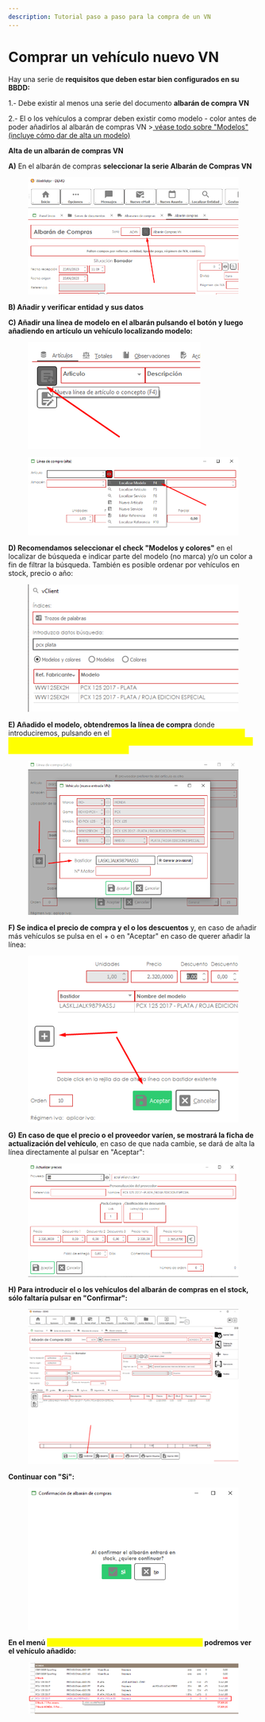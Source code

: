 ```yaml
---
description: Tutorial paso a paso para la compra de un VN
---
```


# Comprar un vehículo nuevo VN

Hay una serie de **requisitos que deben estar bien configurados en su BBDD:**

1.- Debe existir al menos una serie del documento **albarán de compra VN**

2.- El o los vehículos a comprar deben existir como modelo - color antes de poder añadirlos al albarán de compras VN >[ véase todo sobre "Modelos" (incluye cómo dar de alta un modelo)](https://winmotor.gitbook.io/winmotor-automocion/manuales/automocion/comercial-de-vehiculos/modelos)

**Alta de un albarán de compras VN**

**A)** En el albarán de compras **seleccionar la serie Albarán de Compras VN**

<figure><img src="../../.gitbook/assets/imagen (9).png" alt=""><figcaption></figcaption></figure>

**B) Añadir y verificar entidad y sus datos**

**C) Añadir una línea de modelo en el albarán pulsando el botón y luego añadiendo en artículo un vehículo localizando modelo:**

<figure><img src="../../.gitbook/assets/imagen (8).png" alt=""><figcaption></figcaption></figure>

<figure><img src="../../.gitbook/assets/imagen (4).png" alt=""><figcaption></figcaption></figure>

**D) Recomendamos seleccionar el check "Modelos y colores"** en el localizar de búsqueda e indicar parte del modelo (no marca) y/o un color a fin de filtrar la búsqueda. También es posible ordenar por vehículos en stock, precio o año:

<figure><img src="../../.gitbook/assets/imagen (15).png" alt=""><figcaption></figcaption></figure>

**E) Añadido el modelo, obtendremos la línea de compra** donde introduciremos, pulsando en el <mark style="color:yellow;">**+ cada uno de los bastidores del mismo modelo -color. Si añadimos más modelos al albarán, deberán ir añadidos desde su línea de alta en el albarán:**</mark>

<figure><img src="../../.gitbook/assets/imagen (17).png" alt=""><figcaption></figcaption></figure>

**F) Se indica el precio de compra y el o los descuentos** y, en caso de añadir más vehículos se pulsa en el + o en "Aceptar" en caso de querer añadir la línea:

<figure><img src="../../.gitbook/assets/imagen (7).png" alt=""><figcaption></figcaption></figure>

**G)** **En caso de que el precio o el proveedor varíen, se mostrará la ficha de actualización del vehículo**, en caso de que nada cambie, se dará de alta la línea directamente al pulsar en "Aceptar":

<figure><img src="../../.gitbook/assets/imagen (6).png" alt=""><figcaption></figcaption></figure>

**H) Para introducir el o los vehículos del albarán de compras en el stock, sólo faltaría pulsar en "Confirmar":**

<figure><img src="../../.gitbook/assets/imagen (12).png" alt=""><figcaption></figcaption></figure>

**Continuar con "Si":**

<figure><img src="../../.gitbook/assets/imagen (16).png" alt=""><figcaption></figcaption></figure>

**En el menú **<mark style="color:yellow;">**Automoción > Comercial > Stock de vehículos**</mark>** podremos ver el vehículo añadido:**

<figure><img src="../../.gitbook/assets/imagen (14).png" alt=""><figcaption></figcaption></figure>
